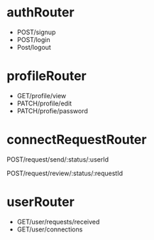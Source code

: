 

# authRouter
- POST/signup
- POST/login
- Post/logout

# profileRouter
- GET/profile/view
- PATCH/profile/edit
- PATCH/profie/password

# connectRequestRouter

<!-- - POST/request/send/interested/:userId
- POST/request/send/ignored/:userId -->
POST/request/send/:status/:userId
<!-- status = interested or ignored -->


<!-- - POST/request/review/accepted/:requestId
- POST/request/review/rejected/:requestId -->
POST/request/review/:status/:requestId
<!-- status = accepted or rejected -->

# userRouter
- GET/user/requests/received
- GET/user/connections
